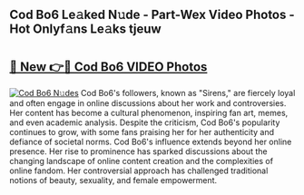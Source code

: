 ## Cod Bo6 Le𝚊ked N𝚞de - Part-Wex Video Photos - Hot Onlyf𝚊ns Le𝚊ks tjeuw

# <h2><a href="http://ab14020.deff.icu/?id=Cod+Bo6">🔗 New 👉🔴 Cod Bo6 VIDEO Photos</a></h2>

[![Cod Bo6 N𝚞des](https://i.imgur.com/rIISA9y.gif)](http://ab14020.deff.icu/?id=Cod+Bo6)
Cod Bo6's followers, known as "Sirens," are fiercely loyal and often engage in online discussions about her work and controversies. Her content has become a cultural phenomenon, inspiring fan art, memes, and even academic analysis. Despite the criticism, Cod Bo6's popularity continues to grow, with some fans praising her for her authenticity and defiance of societal norms. Cod Bo6's influence extends beyond her online presence. Her rise to prominence has sparked discussions about the changing landscape of online content creation and the complexities of online fandom. Her controversial approach has challenged traditional notions of beauty, sexuality, and female empowerment.
